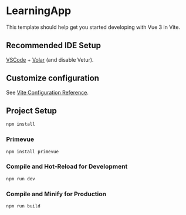 # LearningApp

This template should help get you started developing with Vue 3 in Vite.

## Recommended IDE Setup

[VSCode](https://code.visualstudio.com/) + [Volar](https://marketplace.visualstudio.com/items?itemName=Vue.volar) (and disable Vetur).

## Customize configuration

See [Vite Configuration Reference](https://vitejs.dev/config/).

## Project Setup

```sh
npm install
```

### Primevue

```sh
npm install primevue
```

### Compile and Hot-Reload for Development

```sh
npm run dev
```

### Compile and Minify for Production

```sh
npm run build
```
